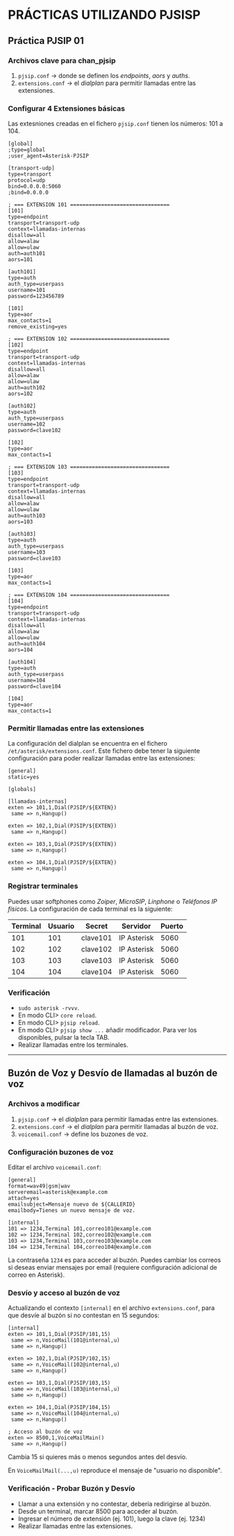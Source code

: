 # PRÁCTICAS UTILIZANDO PJSISP

## Práctica PJSIP 01

### Archivos clave para chan_pjsip

1. `pjsip.conf` &rarr; donde se definen los _endpoints_, _aors_ y _auths_.
2. `extensions.conf` &rarr; el _dialplan_ para permitir llamadas entre las extensiones.

### Configurar 4 Extensiones básicas

Las extesniones creadas en el fichero `pjsip.conf` tienen los números: 101 a 104.

```asterisk
[global]
;type=global
;user_agent=Asterisk-PJSIP

[transport-udp]
type=transport
protocol=udp
bind=0.0.0.0:5060
;bind=0.0.0.0

; === EXTENSION 101 ================================
[101]
type=endpoint
transport=transport-udp
context=llamadas-internas
disallow=all
allow=alaw
allow=ulaw
auth=auth101
aors=101

[auth101]
type=auth
auth_type=userpass
username=101
password=123456789

[101]
type=aor
max_contacts=1
remove_existing=yes

; === EXTENSION 102 ================================
[102]
type=endpoint
transport=transport-udp
context=llamadas-internas
disallow=all
allow=alaw
allow=ulaw
auth=auth102
aors=102

[auth102]
type=auth
auth_type=userpass
username=102
password=clave102

[102]
type=aor
max_contacts=1

; === EXTENSION 103 ================================
[103]
type=endpoint
transport=transport-udp
context=llamadas-internas
disallow=all
allow=alaw
allow=ulaw
auth=auth103
aors=103

[auth103]
type=auth
auth_type=userpass
username=103
password=clave103

[103]
type=aor
max_contacts=1

; === EXTENSION 104 ================================
[104]
type=endpoint
transport=transport-udp
context=llamadas-internas
disallow=all
allow=alaw
allow=ulaw
auth=auth104
aors=104

[auth104]
type=auth
auth_type=userpass
username=104
password=clave104

[104]
type=aor
max_contacts=1

```

### Permitir llamadas entre las extensiones

La configuración del dialplan se encuentra en el fichero `/et/asterisk/extensions.conf`. Este fichero debe tener la siguiente configuración para poder realizar llamadas entre las extensiones:

```asterisk
[general]
static=yes

[globals]

[llamadas-internas]
exten => 101,1,Dial(PJSIP/${EXTEN})
 same => n,Hangup()

exten => 102,1,Dial(PJSIP/${EXTEN})
 same => n,Hangup()

exten => 103,1,Dial(PJSIP/${EXTEN})
 same => n,Hangup()

exten => 104,1,Dial(PJSIP/${EXTEN})
 same => n,Hangup()
```

### Registrar terminales

Puedes usar softphones como _Zoiper_, _MicroSIP_, _Linphone_ o _Teléfonos IP físicos_. La configuración de cada terminal es la siguiente:

| **Terminal** | **Usuario** | **Secret** | **Servidor** | **Puerto** |
| --- | --- | --- | --- | --- |
| 101 | 101 | clave101 | IP Asterisk | 5060 |
| 102 | 102 | clave102 | IP Asterisk | 5060 |
| 103 | 103 | clave103 | IP Asterisk | 5060 |
| 104 | 104 | clave104 | IP Asterisk | 5060 |

### Verificación

- `sudo asterisk -rvvv`.
- En modo CLI> `core reload`.
- En modo CLI> `pjsip reload`.
- En modo CLI> `pjsip show ...` añadir modificador. Para ver los disponibles, pulsar la tecla TAB.
- Realizar llamadas entre los terminales.

- - -

## Buzón de Voz y Desvío de llamadas al buzón de voz

### Archivos a modificar

1. `pjsip.conf` &rarr; el _dialplan_ para permitir llamadas entre las extensiones.
2. `extensions.conf` &rarr; el _dialplan_ para permitir llamadas al buzón de voz.
3. `voicemail.conf` → define los buzones de voz.

### Configuración buzones de voz

Editar el archivo `voicemail.conf`:

```asterisk
[general]
format=wav49|gsm|wav
serveremail=asterisk@example.com
attach=yes
emailsubject=Mensaje nuevo de ${CALLERID}
emailbody=Tienes un nuevo mensaje de voz.

[internal]
101 => 1234,Terminal 101,correo101@example.com
102 => 1234,Terminal 102,correo102@example.com
103 => 1234,Terminal 103,correo103@example.com
104 => 1234,Terminal 104,correo104@example.com
```

La contraseña `1234` es para acceder al buzón. Puedes cambiar los correos si deseas enviar mensajes por email (requiere configuración adicional de correo en Asterisk).

### Desvío y acceso al buzón de voz

Actualizando el contexto `[internal]` en el archivo `extensions.conf`, para que desvíe al buzón si no contestan en 15 segundos:

```asterisk
[internal]
exten => 101,1,Dial(PJSIP/101,15)
 same => n,VoiceMail(101@internal,u)
 same => n,Hangup()

exten => 102,1,Dial(PJSIP/102,15)
 same => n,VoiceMail(102@internal,u)
 same => n,Hangup()

exten => 103,1,Dial(PJSIP/103,15)
 same => n,VoiceMail(103@internal,u)
 same => n,Hangup()

exten => 104,1,Dial(PJSIP/104,15)
 same => n,VoiceMail(104@internal,u)
 same => n,Hangup()

; Acceso al buzón de voz
exten => 8500,1,VoiceMailMain()
 same => n,Hangup()
```

Cambia 15 si quieres más o menos segundos antes del desvío.

En `VoiceMailMail(...,u)` reproduce el mensaje de "usuario no disponible".

### Verificación - Probar Buzón y Desvío

- Llamar a una extensión y no contestar, debería redirigirse al buzón.
- Desde un terminal, marcar 8500 para acceder al buzón.
- Ingresar el número de extensión (ej. 101), luego la clave (ej. 1234)
- Realizar llamadas entre las extensiones.
